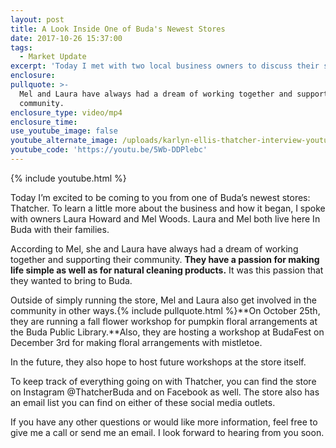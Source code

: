 ```yaml
---
layout: post
title: A Look Inside One of Buda's Newest Stores
date: 2017-10-26 15:37:00
tags:
  - Market Update
excerpt: 'Today I met with two local business owners to discuss their store: Thatcher.'
enclosure:
pullquote: >-
  Mel and Laura have always had a dream of working together and supporting their
  community.
enclosure_type: video/mp4
enclosure_time:
use_youtube_image: false
youtube_alternate_image: /uploads/karlyn-ellis-thatcher-interview-youtube.jpg
youtube_code: 'https://youtu.be/5Wb-DDPlebc'
---
```



{% include youtube.html %}

Today I’m excited to be coming to you from one of Buda’s newest stores: Thatcher. To learn a little more about the business and how it began, I spoke with owners Laura Howard and Mel Woods. Laura and Mel both live here In Buda with their families.

According to Mel, she and Laura have always had a dream of working together and supporting their community. **They have a passion for making life simple as well as for natural cleaning products.** It was this passion that they wanted to bring to Buda.

Outside of simply running the store, Mel and Laura also get involved in the community in other ways.{% include pullquote.html %}**On October 25th, they are running a fall flower workshop for pumpkin floral arrangements at the Buda Public Library.**Also, they are hosting a workshop at BudaFest on December 3rd for making floral arrangements with mistletoe.

In the future, they also hope to host future workshops at the store itself.

To keep track of everything going on with Thatcher, you can find the store on Instagram @ThatcherBuda and on Facebook as well. The store also has an email list you can find on either of these social media outlets.

If you have any other questions or would like more information, feel free to give me a call or send me an email. I look forward to hearing from you soon.